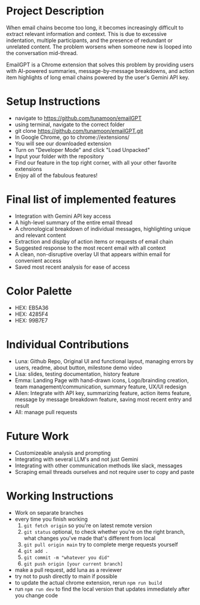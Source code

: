 # Project Description
When email chains become too long, it becomes increasingly difficult to extract relevant information and context. This is due to excessive indentation, multiple participants, and the presence of redundant or unrelated content. The problem worsens when someone new is looped into the conversation mid-thread.

EmailGPT is a Chrome extension that solves this problem by providing users with AI-powered summaries, message-by-message breakdowns, and action item highlights of long email chains powered by the user's Gemini API key. 

# Setup Instructions
- navigate to https://github.com/tunamoon/emailGPT
- using terminal, navigate to the correct folder
- git clone https://github.com/tunamoon/emailGPT.git
- In Google Chrome, go to chrome://extensions/
- You will see our downloaded extension
- Turn on "Developer Mode" and click "Load Unpacked" 
- Input your folder with the repository
- Find our feature in the top right corner, with all your other favorite extensions
- Enjoy all of the fabulous features!


# Final list of implemented features
- Integration with Gemini API key access
- A high-level summary of the entire email thread
- A chronological breakdown of individual messages, highlighting unique and relevant content
- Extraction and display of action items or requests of email chain
- Suggested response to the most recent email with all context
- A clean, non-disruptive overlay UI that appears within email for convenient access
- Saved most recent analysis for ease of access

# Color Palette
- HEX: EB5A36
- HEX: 4285F4
- HEX: 99B7E7

# Individual Contributions
- Luna: Github Repo, Original UI and functional layout, managing errors by users, readme, about button, milestone demo video
- Lisa: slides, testing documentation, history feature
- Emma: Landing Page with hand-drawn icons, Logo/brainding creation, team management/communication, summary feature, UX/UI redesign
- Allen: Integrate with API key,  summarizing feature, action items feature, message by message breakdown feature, saving most recent entry and result
- All: manage pull requests
  
# Future Work
- Customizeable analysis and prompting
- Integrating with several LLM's and not just Gemini
- Integrating with other communication methods like slack, messages
- Scraping email threads ourselves and not require user to copy and paste

# Working Instructions
- Work on separate branches
- every time you finish working
     1. `git fetch origin` so you're on latest remote version
     2. `git status` optional, to check whether you're on the right branch, what changes you've made that's different from local
     3. `git pull origin main` try to complete merge requests yourself
     4. `git add .`
     5. `git commit -m "whatever you did"`
     6. `git push origin [your current branch]`
- make a pull request, add luna as a reviewer
- try not to push directly to main if possible
- to update the actual chrome extension, rerun `npm run build`
- run `npm run dev` to find the local version that updates immediately after you change code